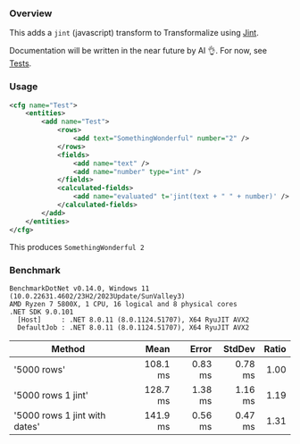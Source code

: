 ﻿### Overview

This adds a `jint` (javascript) transform to Transformalize using [Jint](https://github.com/sebastienros/jint).

Documentation will be written in the near future by AI 👌.  For now, see [Tests](src/Test.Integration.Core).

### Usage

```xml
<cfg name="Test">
    <entities>
        <add name="Test">
            <rows>
                <add text="SomethingWonderful" number="2" />
            </rows>
            <fields>
                <add name="text" />
                <add name="number" type="int" />
            </fields>
            <calculated-fields>
                <add name="evaluated" t='jint(text + " " + number)' />
            </calculated-fields>
        </add>
    </entities>
</cfg>
```

This produces `SomethingWonderful 2`

### Benchmark
```
BenchmarkDotNet v0.14.0, Windows 11 (10.0.22631.4602/23H2/2023Update/SunValley3)
AMD Ryzen 7 5800X, 1 CPU, 16 logical and 8 physical cores
.NET SDK 9.0.101
  [Host]     : .NET 8.0.11 (8.0.1124.51707), X64 RyuJIT AVX2
  DefaultJob : .NET 8.0.11 (8.0.1124.51707), X64 RyuJIT AVX2
```
| Method                        | Mean     | Error   | StdDev  | Ratio |
|------------------------------ |---------:|--------:|--------:|------:|
| &#39;5000 rows&#39;                   | 108.1 ms | 0.83 ms | 0.78 ms |  1.00 |
| &#39;5000 rows 1 jint&#39;            | 128.7 ms | 1.38 ms | 1.16 ms |  1.19 |
| &#39;5000 rows 1 jint with dates&#39; | 141.9 ms | 0.56 ms | 0.47 ms |  1.31 |
